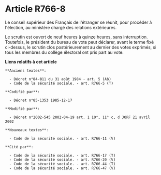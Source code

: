 # Article R766-8

Le conseil supérieur des Français de l'étranger se réunit, pour procéder à l'élection, au ministère chargé des relations
extérieures.

Le scrutin est ouvert de neuf heures à quinze heures, sans interruption. Toutefois, le président du bureau de vote peut
déclarer, avant le terme fixé ci-dessus, le scrutin clos postérieurement au dernier des votes exprimés, si tous les membres
du collège électoral ont pris part au vote.

**Liens relatifs à cet article**

	**Anciens textes**:

	  - Décret n°84-811 du 31 août 1984 - art. 5 (Ab)
	  - Code de la sécurité sociale. - art. R766-5 (T)

	**Codifié par**:

	  - Décret n°85-1353 1985-12-17

	**Modifié par**:

	  - Décret n°2002-545 2002-04-19 art. 1 10°, 11° c, d JORF 21 avril 2002

	**Nouveaux textes**:

	  - Code de la sécurité sociale. - art. R766-11 (V)

	**Cité par**:

	  - Code de la sécurité sociale. - art. R766-17 (T)
	  - Code de la sécurité sociale. - art. R766-20 (V)
	  - Code de la sécurité sociale. - art. R766-44 (T)
	  - Code de la sécurité sociale. - art. R766-47 (V)

